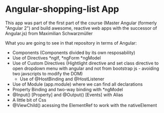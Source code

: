 # Angular-shopping-list App

This app was part of the first part of the course (Master Angular (formerly "Angular 2") and build awesome, reactive web apps with the successor of Angular.js) from Maximilian Schwarzmüller

What you are going to see in that repository in terms of Angular:
 - Components (Components divided by its own resposability)
 - Use of Directives *ngIf, *ngForm *ngModel
 - Use of Custom Directives (Hightlight directive and set class directive to open dropdown menu with angular and not from bootstrap js - avoiding two javscripts to modify the DOM)
    - Use of @HostBinding and @HostListener
 - Use of Module (app.module) where we can find all declarations
 - Property Binding and two-way binding with *ngModel
 - @Input() [Property] and @Output() [Events] with Alias
 - A little bit of Css
 - @ViewChild() acessing the ElementRef<HTMLInputElement> to work with the nativeElement
